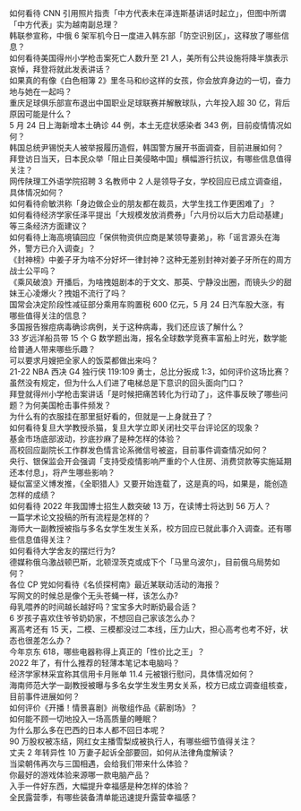如何看待 CNN 引用照片指责「中方代表未在泽连斯基讲话时起立」，但图中所谓「中方代表」实为越南副总理？  
韩联参宣称，中俄 6 架军机今日一度进入韩东部「防空识别区」，这释放了哪些信息？  
如何看待美国得州小学枪击案死亡人数升至 21 人，美所有公共设施将降半旗表示哀悼，拜登将就此发表讲话？  
如果真的有像《白色相簿 2》里冬马和纱这样的女孩，你会放弃身边的一切，奋力地与她在一起吗？  
重庆足球俱乐部宣布退出中国职业足球联赛并解散球队，六年投入超 30 亿，背后原因可能是什么？  
5 月 24 日上海新增本土确诊 44 例，本土无症状感染者 343 例，目前疫情情况如何？  
韩国总统尹锡悦夫人被举报履历造假，韩国警方展开书面调查，目前进展如何？  
拜登访日当天，日本民众举「阻止日美侵略中国」横幅游行抗议，有哪些信息值得关注？  
网传陕理工外语学院招聘 3 名教师中 2 人是领导子女，学校回应已成立调查组，具体情况如何？  
如何看待俞敏洪称「身边做企业的朋友都在裁员，大学生找工作更困难了」？  
如何看待经济学家任泽平提出「大规模发放消费券」「六月份以后大力启动基建」等三条经济方面建议？  
如何看待上海高境镇回应「保供物资供应商是某领导妻弟」，称「谣言源头在海外，警方已介入调查」？  
《封神榜》中姜子牙为啥不分好坏一律封神？这种无差别封神对姜子牙所在的周方战士公平吗？  
《乘风破浪》开播后，为啥拽姐剧本的于文文、那英、宁静没出圈，而镜头少的甜妹王心凌爆火？拽姐不流行了吗？  
国常会决定阶段性减征部分乘用车购置税 600 亿元，5 月 24 日汽车股大涨，有哪些值得关注的信息？  
多国报告猴痘病毒确诊病例，关于这种病毒，我们还应该了解什么？  
33 岁远洋船员带 15 个 G 数学题出海，报名全球数学竞赛丰富船上时光，数学能给普通人带来哪些乐趣？  
可以要求月嫂把全家人的饭菜都做出来吗？  
21-22 NBA 西决 G4 独行侠 119:109 勇士，总比分扳成 1:3，如何评价这场比赛？  
虽然没有规定，但为什么人们进了电梯总是下意识的回头面向门口？  
拜登就得州小学枪击案讲话「是时候把痛苦转化为行动了」，这件事反映了哪些问题？为何美国枪击事件频发？  
为什么有的衣服挂在那里挺好看的，但就是一上身就丑了？  
如何看待复旦大学教授杀猫，复旦大学立即关闭社交平台评论区的现象？  
基金市场底部波动，抄底抄麻了是种怎样的体验？  
高校回应副院长工作群发色情言论系微信号被盗，目前事件调查情况如何？  
央行、银保监会开会强调「支持受疫情影响严重的个人住房、消费贷款等实施延期还本付息」，将产生哪些影响？  
疑似富坚义博发推，《全职猎人》又要开始连载了，这是真的吗，如果是，能创造怎样的成绩？  
如何看待 2022 年我国博士招生人数突破 13 万，在读博士将达到 56 万人？  
一篇学术论文投稿的所有流程是怎样的？  
海师大一副教授被指与多名女学生发生关系，校方回应已就此事介入调查。还有哪些信息值得关注？  
如何看待大学舍友的摆烂行为?  
德媒称俄乌激战顿巴斯，北顿涅茨克或成下个「马里乌波尔」，目前俄乌局势如何？  
各位 CP 党如何看待《名侦探柯南》最近某联动活动的海报？  
写网文的时候总是像个无头苍蝇一样，该怎么办?  
母乳喂养的时间越长越好吗？宝宝多大时断奶最合适？  
6 岁孩子喜欢住爷爷奶奶家，不想回自己家该怎么办？  
离高考还有 15 天，二模、三模都没过二本线，压力山大，担心高考也考不好，状态也很差怎么办？  
今年京东 618，哪些电器称得上真正的「性价比之王」？  
2022 年了，有什么推荐的轻薄本笔记本电脑吗？  
经济学家林采宜称其信用卡月账单 11.4 元被银行慰问，具体情况如何？  
海南师范大学一副教授被曝与多名女学生发生男女关系，校方已成立调查组核查，目前事件进展如何？  
如何评价《开播！情景喜剧》尚敬组作品《薪剧场》？  
如何能不顾一切地投入一场高质量的睡眠？  
为什么那么多在巴西的日本人都不回日本呢？  
90 万股权被冻结，网红女主播雪梨成被执行人，有哪些细节值得关注？  
丈夫 2 年转异性 10 万妻子起诉全部要回，如何从法律角度解读？  
当梁朝伟再次与三国相遇，会给我们带来什么体验？  
你最好的游戏体验来源哪一款电脑产品？  
入手一件好东西，大幅提升幸福感是种怎样的体验？  
全民露营季，有哪些装备清单能迅速提升露营幸福感？  
